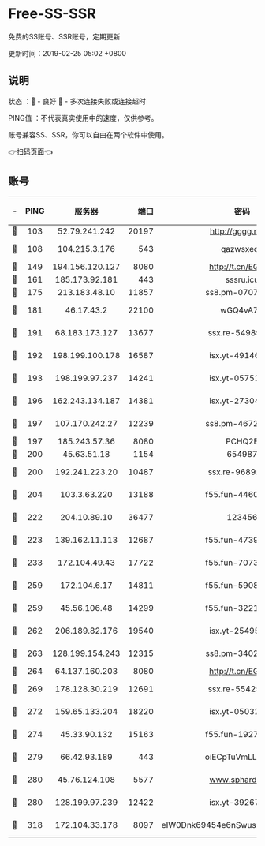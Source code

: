 # Free-SS-SSR

免费的SS账号、SSR账号，定期更新

更新时间：2019-02-25 05:02 +0800

## 说明

状态     ：🙂 - 良好 🙁 - 多次连接失败或连接超时

PING值   ：不代表真实使用中的速度，仅供参考。

账号兼容SS、SSR，你可以自由在两个软件中使用。

👉[扫码页面](https://liesauer.github.io/free-ss-ssr.github.io/)👈

## 账号

|-|PING|服务器|端口|密码|加密方式|区域|
|:----:|:----:|:-----:|-----:|:----:|:----:|:----:|
|🙂|103|52.79.241.242|20197|http://gggg.rocks|chacha20|KR|
|🙂|108|104.215.3.176|543|qazwsxedc|aes-256-gcm|JP|
|🙂|149|194.156.120.127|8080|http://t.cn/EGJIyrl|rc4-md5|RU|
|🙂|161|185.173.92.181|443|sssru.icu|rc4-md5|RU|
|🙂|175|213.183.48.10|11857|ss8.pm-07077864|rc4-md5|RU|
|🙂|181|46.17.43.2|22100|wGQ4vA7D|aes-256-gcm|RU|
|🙂|191|68.183.173.127|13677|ssx.re-54989679|aes-256-cfb|US|
|🙂|192|198.199.100.178|16587|isx.yt-49146501|aes-256-cfb|US|
|🙂|193|198.199.97.237|14241|isx.yt-05751748|aes-256-cfb|US|
|🙂|196|162.243.134.187|14381|isx.yt-27304607|aes-256-cfb|US|
|🙂|197|107.170.242.27|12239|ss8.pm-46728067|aes-256-cfb|US|
|🙂|197|185.243.57.36|8080|PCHQ2E|rc4-md5|US|
|🙂|200|45.63.51.18|1154|654987|chacha20|US|
|🙂|200|192.241.223.20|10487|ssx.re-96891906|aes-256-cfb|US|
|🙂|204|103.3.63.220|13188|f55.fun-44609917|aes-256-cfb|SG|
|🙂|222|204.10.89.10|36477|123456|aes-256-cfb|US|
|🙂|223|139.162.11.113|12687|f55.fun-47392375|aes-256-cfb|SG|
|🙂|233|172.104.49.43|17722|f55.fun-70732779|aes-256-cfb|SG|
|🙂|259|172.104.6.17|14811|f55.fun-59087446|aes-256-cfb|US|
|🙂|259|45.56.106.48|14299|f55.fun-32217905|aes-256-cfb|US|
|🙂|262|206.189.82.176|19540|isx.yt-25495933|aes-256-cfb|SG|
|🙂|263|128.199.154.243|12315|ss8.pm-34025795|aes-256-cfb|SG|
|🙂|264|64.137.160.203|8080|http://t.cn/EGJIyrl|rc4-md5|CA|
|🙂|269|178.128.30.219|12691|ssx.re-55425348|aes-256-cfb|SG|
|🙂|272|159.65.133.204|18220|isx.yt-05032112|aes-256-cfb|SG|
|🙂|274|45.33.90.132|15163|f55.fun-19270599|aes-256-cfb|US|
|🙂|279|66.42.93.189|443|oiECpTuVmLLxk4Ts|aes-256-cfb|US|
|🙂|280|45.76.124.108|5577|www.sphard.com|aes-256-cfb|AU|
|🙂|280|128.199.97.239|12422|isx.yt-39267697|aes-256-cfb|SG|
|🙂|318|172.104.33.178|8097|eIW0Dnk69454e6nSwuspv9DmS201tQ0D|aes-256-cfb|SG|
